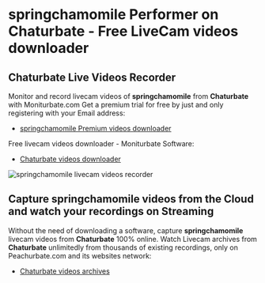 # springchamomile Performer on Chaturbate - Free LiveCam videos downloader

## Chaturbate Live Videos Recorder

Monitor and record livecam videos of **springchamomile** from **Chaturbate** with Moniturbate.com
Get a premium trial for free by just and only registering with your Email address:
* [springchamomile Premium videos downloader](https://moniturbate.com/request-demo-licence-key.html)

Free livecam videos downloader - Moniturbate Software:
* [Chaturbate videos downloader](https://moniturbate.com/moniturbate-download-software.html)

![springchamomile livecam videos recorder](https://peachurnet.com/templates/moniturbate-software.png)


## Capture springchamomile videos from the Cloud and watch your recordings on Streaming

Without the need of downloading a software, capture **springchamomile** livecam videos from **Chaturbate** 100% online.
Watch Livecam archives from **Chaturbate** unlimitedly from thousands of existing recordings, only on Peachurbate.com and its websites network:
* [Chaturbate videos archives](https://peachurnet.com/)